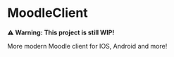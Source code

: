# MoodleClient
**⚠ Warning: This project is still WIP!**

More modern Moodle client for IOS, Android and more!
